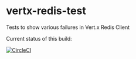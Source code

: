 # vertx-redis-test
Tests to show various failures in Vert.x Redis Client

Current status of this build:

[![CircleCI](https://circleci.com/gh/guss77/vertx-redis-test.svg?style=svg)](https://circleci.com/gh/guss77/vertx-redis-test)
